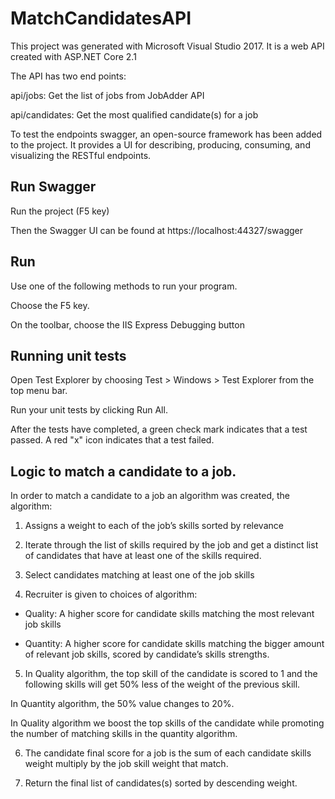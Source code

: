 # MatchCandidatesAPI

This project was generated with Microsoft Visual Studio 2017. It is a web API created with ASP.NET Core 2.1 

The API has two end points:

api/jobs: Get the list of jobs from JobAdder API

api/candidates: Get the most qualified candidate(s) for a job

To test the endpoints swagger, an open-source framework has been added to the project. 
It provides a UI for describing, producing, consuming, and visualizing the RESTful endpoints.

## Run Swagger

Run the project (F5 key)

Then the Swagger UI can be found at https://localhost:44327/swagger

## Run

Use one of the following methods to run your program.

Choose the F5 key.

On the toolbar, choose the IIS Express Debugging button

## Running unit tests

Open Test Explorer by choosing Test > Windows > Test Explorer from the top menu bar.

Run your unit tests by clicking Run All.

After the tests have completed, a green check mark indicates that a test passed. A red "x" icon indicates that a test failed.

## Logic to match a candidate to a job.

In order to match a candidate to a job an algorithm was created, the algorithm:

1.	Assigns a weight to each of the job’s skills sorted by relevance

2.	Iterate through the list of skills required by the job and get a distinct list of candidates that have at least one of the skills required.

3.	Select candidates matching at least one of the job skills

4.	Recruiter is given to choices of algorithm:

-  Quality:  A higher score for candidate skills matching the most relevant job skills

- Quantity: A higher score for candidate skills matching the bigger amount of relevant job skills, scored by candidate’s skills strengths.

5.	In Quality algorithm, the top skill of the candidate is scored to 1 and the following skills will get 50% less of the weight of the previous skill.

In Quantity algorithm, the 50% value changes to 20%. 

In Quality algorithm we boost the top skills of the candidate while promoting the number of matching skills in the quantity algorithm.

6.	The candidate final score for a job is the sum of each candidate skills weight multiply by the job skill weight that match.

7.	Return the final list of candidates(s) sorted by descending weight.
